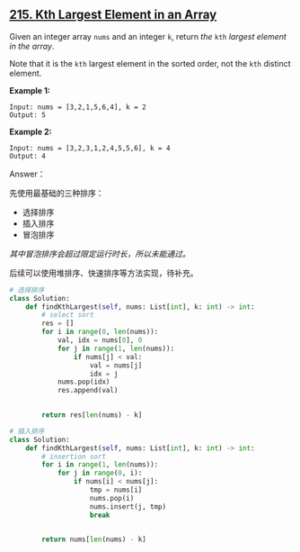 ## [215. Kth Largest Element in an Array](https://leetcode-cn.com/problems/kth-largest-element-in-an-array/)

Given an integer array `nums` and an integer `k`, return *the* `kth` *largest element in the array*.

Note that it is the `kth` largest element in the sorted order, not the `kth` distinct element.

**Example 1:**

```
Input: nums = [3,2,1,5,6,4], k = 2
Output: 5
```

**Example 2:**

```
Input: nums = [3,2,3,1,2,4,5,5,6], k = 4
Output: 4
```

 

Answer：

先使用最基础的三种排序：

- 选择排序
- 插入排序
- 冒泡排序

*其中冒泡排序会超过限定运行时长，所以未能通过。*

后续可以使用堆排序、快速排序等方法实现，待补充。

```python
# 选择排序
class Solution:
    def findKthLargest(self, nums: List[int], k: int) -> int:
        # select sort
        res = []
        for i in range(0, len(nums)):
            val, idx = nums[0], 0
            for j in range(1, len(nums)):
                if nums[j] < val:
                    val = nums[j]
                    idx = j
            nums.pop(idx)
            res.append(val)

        
        return res[len(nums) - k]
```

```python
# 插入排序
class Solution:
    def findKthLargest(self, nums: List[int], k: int) -> int:
        # insertion sort
        for i in range(1, len(nums)):
            for j in range(0, i):
                if nums[i] < nums[j]:
                    tmp = nums[i]
                    nums.pop(i)
                    nums.insert(j, tmp)
                    break
        

        return nums[len(nums) - k]
```





















